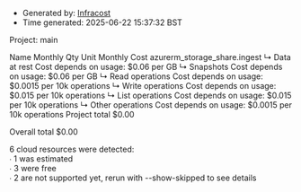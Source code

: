 - Generated by: [Infracost](https://infracost.io)
- Time generated: 2025-06-22 15:37:32 BST

Project: main

Name Monthly Qty Unit Monthly Cost azurerm\_storage\_share.ingest ↳ Data at rest Cost depends on usage: $0.06 per GB ↳ Snapshots Cost depends on usage: $0.06 per GB ↳ Read operations Cost depends on usage: $0.0015 per 10k operations ↳ Write operations Cost depends on usage: $0.015 per 10k operations ↳ List operations Cost depends on usage: $0.015 per 10k operations ↳ Other operations Cost depends on usage: $0.0015 per 10k operations Project total $0.00

Overall total $0.00

6 cloud resources were detected:  
∙ 1 was estimated  
∙ 3 were free  
∙ 2 are not supported yet, rerun with --show-skipped to see details